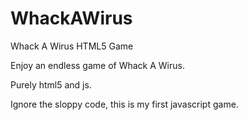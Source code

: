 # WhackAWirus
Whack A Wirus HTML5 Game

Enjoy an endless game of Whack A Wirus.

Purely html5 and js.

Ignore the sloppy code, this is my first javascript game.
